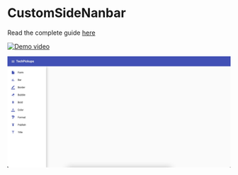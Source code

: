 # CustomSideNanbar

Read the complete guide [here](https://techpickups.com/how-to-create-a-sidenav-menu-in-angular/)


[![Demo video](https://img.youtube.com/vi/tPLCrZp6kOA/0.jpg)](https://www.youtube.com/watch?v=tPLCrZp6kOA)

![Demo](./How_to_create_sidenav_in_Angular.jpeg)
